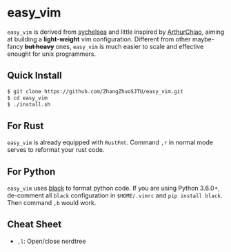 # easy\_vim

`easy_vim` is derived from [sychelsea](https://github.com/sychelsea) and little inspired by [ArthurChiao](https://github.com/ArthurChiao), aiming at building a **light-weight** vim configuration. Different from other maybe-fancy ~~**but heavy**~~ ones, `easy_vim` is much easier to scale and effective enought for unix programmers.

## Quick Install
```bash
$ git clone https://github.com/ZhangZhuoSJTU/easy_vim.git
$ cd easy_vim
$ ./install.sh
```

## For Rust

`easy_vim` is already equipped with `RustFmt`. Command `,r` in normal mode serves to reformat your rust code.

## For Python

`easy_vim` uses [black](https://github.com/psf/black) to format python code. If you are using Python 3.6.0+, de-comment all `black` configuration in `$HOME/.vimrc` and `pip install black`. Then command `,b` would work.

## Cheat Sheet

+ `,l`: Open/close nerdtree
